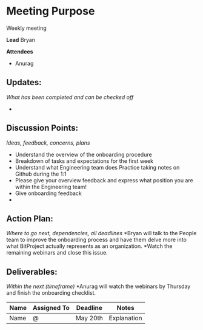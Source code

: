 # Meeting Purpose
Weekly meeting

**Lead**
Bryan

**Attendees**
* Anurag

## Updates:
*What has been completed and can be checked off*

* 

## Discussion Points:
*Ideas, feedback, concerns, plans*
* Understand the overview of the onboarding procedure
* Breakdown of tasks and expectations for the first week
* Understand what Engineering team does
Practice taking notes on Github during the 1:1
* Please give your overview feedback and express what position you are within the Engineering team!
* Give onboarding feedback
* 

## Action Plan:
*Where to go next, dependencies, all deadlines*
*Bryan will talk to the People team to improve the onboarding process and have them delve more into what BitProject actually represents as an organization.
*Watch the remaining webinars and close this issue.  

## Deliverables:
*Within the next (timeframe)*
*Anurag will watch the webinars by Thursday and finish the onboarding checklist.

Name  | Assigned To | Deadline | Notes
------|-------------|----------|------
Name | @ | May 20th | Explanation
